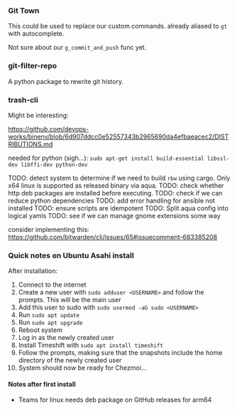 ### Git Town

This could be used to replace our custom commands.
already aliased to `gt` with autocomplete.

Not sure about our `g_commit_and_push` func yet.

### git-filter-repo

A python package to rewrite git history.

### trash-cli

Might be interesting:

https://github.com/devops-works/binenv/blob/6d907ddcc0e52557343b2965690da4efbaeacec2/DISTRIBUTIONS.md


needed for python (sigh...): `sudo apt-get install build-essential libssl-dev libffi-dev python-dev`


TODO: detect system to determine if we need to build `rbw` using cargo. Only x64 linux is supported as released binary via aqua.
TODO: check whether http deb packages are installed before executing.
TODO: check if we can reduce python dependencies
TODO: add error handling for ansible not installed
TODO: ensure scripts are idempotent
TODO: Split aqua config into logical yamls
TODO: see if we can manage gnome extensions some way

consider implementing this: https://github.com/bitwarden/cli/issues/65#issuecomment-683385208

### Quick notes on Ubuntu Asahi install

After installation:

1. Connect to the internet
2. Create a new user with `sudo adduser <USERNAME>` and follow the prompts. This will be the main user
3. Add this user to sudo with `sudo usermod -aG sudo <USERNAME>`
4. Run `sudo apt update`
5. Run `sudo apt upgrade`
6. Reboot system
7. Log in as the newly created user
8. Install Timeshift with `sudo apt install timeshift`
9. Follow the prompts, making sure that the snapshots include the home directory of the newly created user
10. System should now be ready for Chezmoi...

#### Notes after first install

* Teams for linux needs deb package on GitHub releases for arm64
